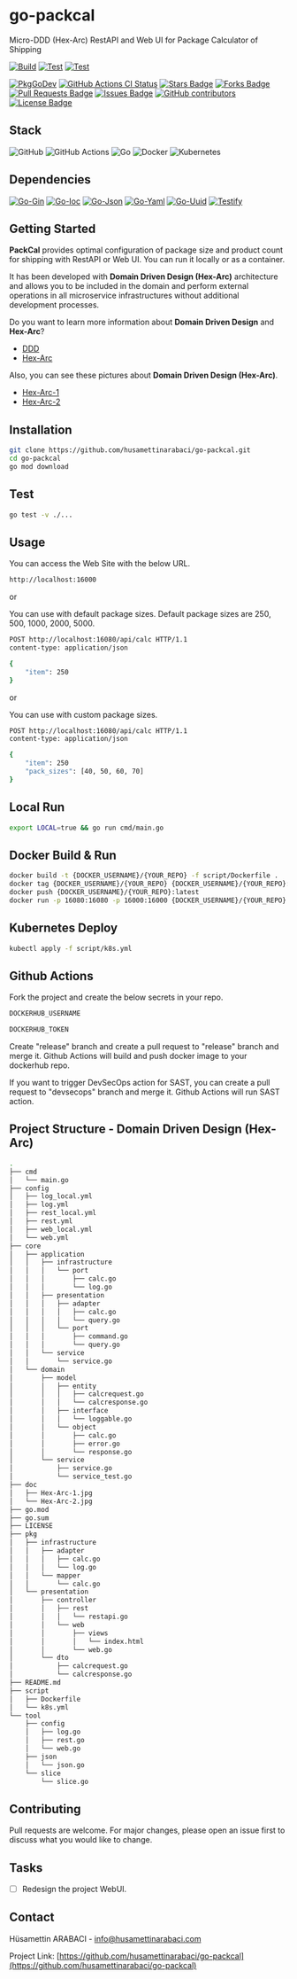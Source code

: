 # go-packcal
Micro-DDD (Hex-Arc) RestAPI and Web UI for Package Calculator of Shipping

[![Build](https://github.com/husamettinarabaci/go-packcal/actions/workflows/build.yml/badge.svg)](https://github.com/husamettinarabaci/go-packcal/actions/workflows/build.yml)
[![Test](https://github.com/husamettinarabaci/go-packcal/actions/workflows/test.yml/badge.svg)](https://github.com/husamettinarabaci/go-packcal/actions/workflows/test.yml)
[![Test](https://github.com/husamettinarabaci/go-packcal/actions/workflows/sast.yml/badge.svg)](https://github.com/husamettinarabaci/go-packcal/actions/workflows/sast.yml)

<a href="https://kaos.sh/g/go-badge"><img src="https://gh.kaos.st/godoc.svg" alt="PkgGoDev" /></a>
<a href="https://kaos.sh/w/go-badge/ci"><img src="https://kaos.sh/w/go-badge/ci.svg" alt="GitHub Actions CI Status" /></a>
<a href="https://github.com/husamettinarabaci/go-packcal/stargazers"><img src="https://img.shields.io/github/stars/husamettinarabaci/go-packcal" alt="Stars Badge"/></a>
<a href="https://github.com/husamettinarabaci/go-packcal/network/members"><img src="https://img.shields.io/github/forks/husamettinarabaci/go-packcal" alt="Forks Badge"/></a>
<a href="https://github.com/husamettinarabaci/go-packcal/pulls"><img src="https://img.shields.io/github/issues-pr/husamettinarabaci/go-packcal" alt="Pull Requests Badge"/></a>
<a href="https://github.com/husamettinarabaci/go-packcal/issues"><img src="https://img.shields.io/github/issues/husamettinarabaci/go-packcal" alt="Issues Badge"/></a>
<a href="https://github.com/husamettinarabaci/go-packcal/graphs/contributors"><img alt="GitHub contributors" src="https://img.shields.io/github/contributors/husamettinarabaci/go-packcal?color=2b9348"></a>
<a href="https://github.com/husamettinarabaci/go-packcal/blob/master/LICENSE"><img src="https://img.shields.io/github/license/husamettinarabaci/go-packcal?color=2b9348" alt="License Badge"/></a>

## Stack
![GitHub](https://img.shields.io/badge/github-%23121011.svg?style=for-the-badge&logo=github&logoColor=white)
![GitHub Actions](https://img.shields.io/badge/github%20actions-%232671E5.svg?style=for-the-badge&logo=githubactions&logoColor=white)
![Go](https://img.shields.io/badge/go-%2300ADD8.svg?style=for-the-badge&logo=go&logoColor=white)
![Docker](https://img.shields.io/badge/docker-%230db7ed.svg?style=for-the-badge&logo=docker&logoColor=white)
![Kubernetes](https://img.shields.io/badge/kubernetes-%23326ce5.svg?style=for-the-badge&logo=kubernetes&logoColor=white)

## Dependencies
[![Go-Gin](https://img.shields.io/badge/GoLib-Gin-green.svg)](https://github.com/gin-gonic/gin/)
[![Go-Ioc](https://img.shields.io/badge/GoLib-Ioc-green.svg)](https://github.com/golobby/container/v3/)
[![Go-Json](https://img.shields.io/badge/GoLib-Json-green.svg)](https://github.com/goccy/go-json/)
[![Go-Yaml](https://img.shields.io/badge/GoLib-Yaml-green.svg)](https://gopkg.in/yaml.v3/)
[![Go-Uuid](https://img.shields.io/badge/GoLib-Uuid-green.svg)](https://github.com/google/uuid/)
[![Testify](https://img.shields.io/badge/GoLib-Testify-green.svg)](https://github.com/stretchr/testify/)

## Getting Started
<b>PackCal</b> provides optimal configuration of package size and product count for shipping with RestAPI or Web UI. You can run it locally or as a container. 


It has been developed with <b>Domain Driven Design (Hex-Arc)</b> architecture and allows you to be included in the domain and perform external operations in all microservice infrastructures without additional development processes. 

Do you want to learn more information about <b>Domain Driven Design</b> and <b>Hex-Arc</b>? 
 - [DDD](https://en.wikipedia.org/wiki/Domain-driven_design)
 - [Hex-Arc](https://en.wikipedia.org/wiki/Hexagonal_architecture_(software))

Also, you can see these pictures about <b>Domain Driven Design (Hex-Arc)</b>. 
 - [Hex-Arc-1](https://github.com/husamettinarabaci/go-packcal/tree/main/doc/Hex-Arc-1.jpg)
 - [Hex-Arc-2](https://github.com/husamettinarabaci/go-packcal/tree/main/doc/Hex-Arc-2.jpg)


## Installation
```bash
git clone https://github.com/husamettinarabaci/go-packcal.git
cd go-packcal
go mod download
```

## Test
```bash
go test -v ./...
```

## Usage
You can access the Web Site with the below URL.
```bash
http://localhost:16000
```

or

You can use with default package sizes. 
Default package sizes are 250, 500, 1000, 2000, 5000.
```bash
POST http://localhost:16080/api/calc HTTP/1.1
content-type: application/json

{
    "item": 250
}
```

or

You can use with custom package sizes. 
```bash
POST http://localhost:16080/api/calc HTTP/1.1
content-type: application/json

{
    "item": 250
    "pack_sizes": [40, 50, 60, 70]
}
```

## Local Run
```bash
export LOCAL=true && go run cmd/main.go
```

## Docker Build & Run
```bash
docker build -t {DOCKER_USERNAME}/{YOUR_REPO} -f script/Dockerfile .
docker tag {DOCKER_USERNAME}/{YOUR_REPO} {DOCKER_USERNAME}/{YOUR_REPO}:latest
docker push {DOCKER_USERNAME}/{YOUR_REPO}:latest
docker run -p 16080:16080 -p 16000:16000 {DOCKER_USERNAME}/{YOUR_REPO}:latest
```

## Kubernetes Deploy
```bash
kubectl apply -f script/k8s.yml
```

## Github Actions
Fork the project and create the below secrets in your repo.

```bash
DOCKERHUB_USERNAME

DOCKERHUB_TOKEN
```

Create "release" branch and create a pull request to "release" branch and merge it. Github Actions will build and push docker image to your dockerhub repo.

If you want to trigger DevSecOps action for SAST, you can create a pull request to "devsecops" branch and merge it. Github Actions will run SAST action.

## Project Structure - Domain Driven Design (Hex-Arc)
```bash
.
├── cmd
│   └── main.go
├── config
│   ├── log_local.yml
│   ├── log.yml
│   ├── rest_local.yml
│   ├── rest.yml
│   ├── web_local.yml
│   └── web.yml
├── core
│   ├── application
│   │   ├── infrastructure
│   │   │   └── port
│   │   │       ├── calc.go
│   │   │       └── log.go
│   │   ├── presentation
│   │   │   ├── adapter
│   │   │   │   ├── calc.go
│   │   │   │   └── query.go
│   │   │   └── port
│   │   │       ├── command.go
│   │   │       └── query.go
│   │   └── service
│   │       └── service.go
│   └── domain
│       ├── model
│       │   ├── entity
│       │   │   ├── calcrequest.go
│       │   │   └── calcresponse.go
│       │   ├── interface
│       │   │   └── loggable.go
│       │   └── object
│       │       ├── calc.go
│       │       ├── error.go
│       │       └── response.go
│       └── service
│           ├── service.go
│           └── service_test.go
├── doc
│   ├── Hex-Arc-1.jpg
│   └── Hex-Arc-2.jpg
├── go.mod
├── go.sum
├── LICENSE
├── pkg
│   ├── infrastructure
│   │   ├── adapter
│   │   │   ├── calc.go
│   │   │   └── log.go
│   │   └── mapper
│   │       └── calc.go
│   └── presentation
│       ├── controller
│       │   ├── rest
│       │   │   └── restapi.go
│       │   └── web
│       │       ├── views
│       │       │   └── index.html
│       │       └── web.go
│       └── dto
│           ├── calcrequest.go
│           └── calcresponse.go
├── README.md
├── script
│   ├── Dockerfile
│   └── k8s.yml
└── tool
    ├── config
    │   ├── log.go
    │   ├── rest.go
    │   └── web.go
    ├── json
    │   └── json.go
    └── slice
        └── slice.go
```

## Contributing
Pull requests are welcome. For major changes, please open an issue first to discuss what you would like to change.

## Tasks
- [ ] Redesign the project WebUI.

## Contact

Hüsamettin ARABACI - info@husamettinarabaci.com

Project Link: [https://github.com/husamettinarabaci/go-packcal](https://github.com/husamettinarabaci/go-packcal)

